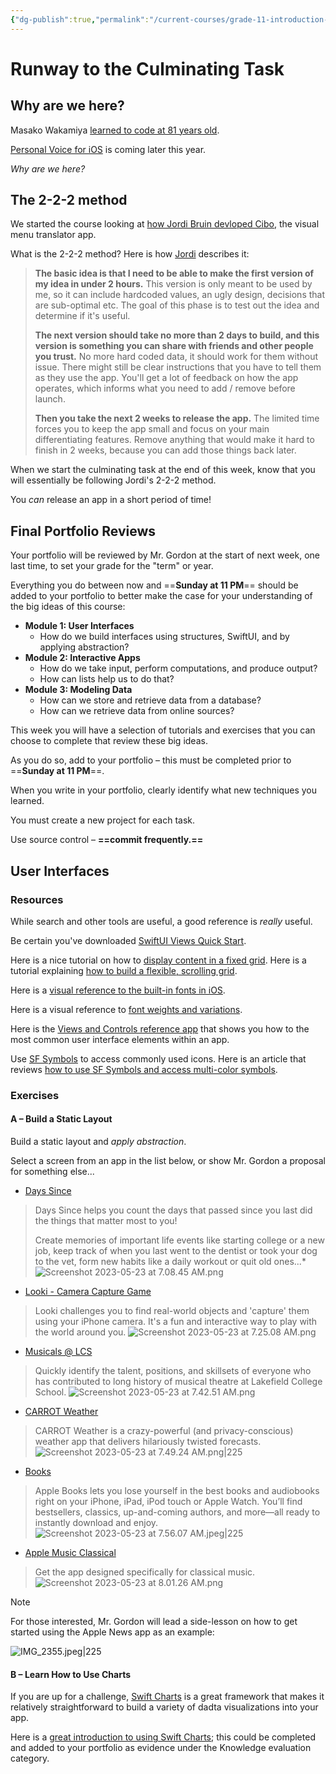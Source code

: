 ```yaml
---
{"dg-publish":true,"permalink":"/current-courses/grade-11-introduction-to-computer-science/tasks/runway-to-the-culminating-task/","tags":["ics3u"],"dgHomeLink":false}
---
```


# Runway to the Culminating Task

## Why are we here?

Masako Wakamiya [learned to code at 81 years old](https://www.youtube.com/embed/UFYJ2DE9wlM).

[Personal Voice for iOS](https://www.fastcompany.com/90896931/apple-iphone-personal-voice-als-voice-banking) is coming later this year.

*Why are we here?*

## The 2-2-2 method

We started the course looking at [how Jordi Bruin devloped Cibo](https://drive.google.com/file/d/1RkY9vs3dfZLlB20VlV-_8-hnWoZKyLrU/view?usp=share_link), the visual menu translator app.

What is the 2-2-2 method? Here is how [Jordi](https://bento.me/jordi) describes it:

> **The basic idea is that I need to be able to make the first version of my idea in under 2 hours.** This version is only meant to be used by me, so it can include hardcoded values, an ugly design, decisions that are sub-optimal etc. The goal of this phase is to test out the idea and determine if it's useful. 
>  
> **The next version should take no more than 2 days to build, and this version is something you can share with friends and other people you trust.** No more hard coded data, it should work for them without issue. There might still be clear instructions that you have to tell them as they use the app. You'll get a lot of feedback on how the app operates, which informs what you need to add / remove before launch.
>  
> **Then you take the next 2 weeks to release the app.** The limited time forces you to keep the app small and focus on your main differentiating features. Remove anything that would make it hard to finish in 2 weeks, because you can add those things back later.

When we start the culminating task at the end of this week, know that you will essentially be following Jordi's 2-2-2 method.

You *can* release an app in a short period of time!

## Final Portfolio Reviews

Your portfolio will be reviewed by Mr. Gordon at the start of next week, one last time, to set your grade for the "term" or year.

Everything you do between now and ==**Sunday at 11 PM**== should be added to your portfolio to better make the case for your understanding of the big ideas of this course:

- **Module 1: User Interfaces**
	- How do we build interfaces using structures, SwiftUI, and by applying abstraction?
- **Module 2: Interactive Apps**
	- How do we take input, perform computations, and produce output?
	- How can lists help us to do that?
- **Module 3: Modeling Data**
	- How can we store and retrieve data from a database?
	- How can we retrieve data from online sources?

This week you will have a selection of tutorials and exercises that you can choose to complete that review these big ideas.

As you do so, add to your portfolio – this must be completed prior to ==**Sunday at 11 PM**==.

When you write in your portfolio, clearly identify what new techniques you learned.

You must create a new project for each task.

Use source control – **==commit frequently.==**

## User Interfaces

### Resources

While search and other tools are useful, a good reference is *really* useful.

Be certain you've downloaded [SwiftUI Views Quick Start](https://drive.google.com/file/d/19q9TiI0C3TJW7SGUavhA0sezGZceDNBH/view?usp=share_link).

Here is a nice tutorial on how to [display content in a fixed grid](https://sarunw.com/posts/swiftui-grid/). Here is a tutorial explaining [how to build a flexible, scrolling grid](https://sarunw.com/posts/swiftui-lazyvgrid-lazyhgrid/).

Here is a [visual reference to the built-in fonts in iOS](http://iosfonts.com/).

Here is a visual reference to [font weights and variations](https://daddycoding.com/2019/12/26/swiftui-text/).

Here is the [Views and Controls reference app](https://github.com/lcs-rgordon/ViewsAndControls) that shows you how to the most common user interface elements within an app. 

Use [SF Symbols](https://developer.apple.com/sf-symbols/) to access commonly used icons. Here is an article that reviews [how to use SF Symbols and access multi-color symbols](https://www.avanderlee.com/swift/sf-symbols-guide/).

### Exercises

#### A – Build a Static Layout

Build a static layout and *apply abstraction*.

Select a screen from an app in the list below, or show Mr. Gordon a proposal for something else...

- [Days Since](https://apps.apple.com/us/app/days-since-track-memories/id1634218216)
> Days Since helps you count the days that passed since you last did the things that matter most to you! 
> 
> Create memories of important life events like starting college or a new job, keep track of when you last went to the dentist or took your dog to the vet, form new habits like a daily workout or quit old ones...*
![Screenshot 2023-05-23 at 7.08.45 AM.png](/img/user/Attachments/Screenshot%202023-05-23%20at%207.08.45%20AM.png)

- [Looki - Camera Capture Game](https://apps.apple.com/us/app/looki-camera-capture-game/id1605185780)
> Looki challenges you to find real-world objects and 'capture' them using your iPhone camera. It's a fun and interactive way to play with the world around you.
> ![Screenshot 2023-05-23 at 7.25.08 AM.png](/img/user/Attachments/Screenshot%202023-05-23%20at%207.25.08%20AM.png)

- [Musicals @ LCS](https://apps.apple.com/us/app/musicals-lcs/id6445997870)
> Quickly identify the talent, positions, and skillsets of everyone who has contributed to long history of musical theatre at Lakefield College School.
> ![Screenshot 2023-05-23 at 7.42.51 AM.png](/img/user/Attachments/Screenshot%202023-05-23%20at%207.42.51%20AM.png)

- [CARROT Weather](https://apps.apple.com/us/app/carrot-weather-alerts-radar/id961390574?platform=iphone)
> CARROT Weather is a crazy-powerful (and privacy-conscious) weather app that delivers hilariously twisted forecasts.
> ![Screenshot 2023-05-23 at 7.49.24 AM.png|225](/img/user/Attachments/Screenshot%202023-05-23%20at%207.49.24%20AM.png)

- [Books](https://apps.apple.com/ca/app/apple-books/id364709193)
> Apple Books lets you lose yourself in the best books and audiobooks right on your iPhone, iPad, iPod touch or Apple Watch. You’ll find bestsellers, classics, up-and-coming authors, and more—all ready to instantly download and enjoy.
> ![Screenshot 2023-05-23 at 7.56.07 AM.jpeg|225](/img/user/Attachments/Screenshot%202023-05-23%20at%207.56.07%20AM.jpeg)

- [Apple Music Classical](https://apps.apple.com/ca/app/apple-music-classical/id1598433714)
> Get the app designed specifically for classical music.
> ![Screenshot 2023-05-23 at 8.01.26 AM.png](/img/user/Attachments/Screenshot%202023-05-23%20at%208.01.26%20AM.png)

> [!NOTE]
> For those interested, Mr. Gordon will lead a side-lesson on how to get started using the Apple News app as an example:
> 
> ![IMG_2355.jpeg|225](/img/user/Attachments/IMG_2355.jpeg)

#### B – Learn How to Use Charts

If you are up for a challenge, [Swift Charts](https://developer.apple.com/documentation/charts) is a great framework that makes it relatively straightforward to build a variety of dadta visualizations into your app.

Here is a [great introduction to using Swift Charts](https://www.kodeco.com/36025169-swift-charts-tutorial-getting-started); this could be completed and added to your portfolio as evidence under the Knowledge evaluation category.